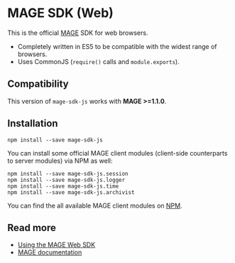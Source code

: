 # MAGE SDK (Web)

This is the official [MAGE](https://www.npmjs.com/package/mage) SDK for web browsers.

- Completely written in ES5 to be compatible with the widest range of browsers.
- Uses CommonJS (`require()` calls and `module.exports`).

## Compatibility

This version of `mage-sdk-js` works with **MAGE >=1.1.0**.

## Installation

```shell
npm install --save mage-sdk-js
```

You can install some official MAGE client modules (client-side counterparts to server modules) via NPM as well:

```shell
npm install --save mage-sdk-js.session
npm install --save mage-sdk-js.logger
npm install --save mage-sdk-js.time
npm install --save mage-sdk-js.archivist
```

You can find the all available MAGE client modules on [NPM](https://www.npmjs.com/search?q=mage-sdk-js).

## Read more

- [Using the MAGE Web SDK](./docs)
- [MAGE documentation](https://mage.github.io/mage/)
